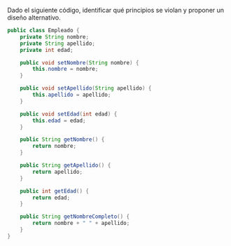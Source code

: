 Dado el siguiente código, identificar qué principios se violan y proponer un diseño alternativo.

```java
public class Empleado {
    private String nombre;
    private String apellido;
    private int edad;

    public void setNombre(String nombre) {
        this.nombre = nombre;
    }

    public void setApellido(String apellido) {
        this.apellido = apellido;
    }

    public void setEdad(int edad) {
        this.edad = edad;
    }

    public String getNombre() {
        return nombre;
    }

    public String getApellido() {
        return apellido;
    }

    public int getEdad() {
        return edad;
    }

    public String getNombreCompleto() {
        return nombre + " " + apellido;
    }
}
```
